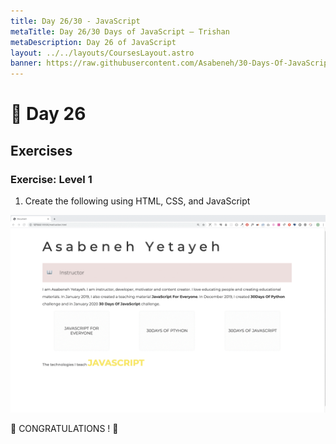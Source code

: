 ```yaml
---
title: Day 26/30 - JavaScript
metaTitle: Day 26/30 Days of JavaScript — Trishan
metaDescription: Day 26 of JavaScript
layout: ../../layouts/CoursesLayout.astro
banner: https://raw.githubusercontent.com/Asabeneh/30-Days-Of-JavaScript/master/images/banners/day_1_26.png
---
```


# 📔 Day 26

## Exercises

### Exercise: Level 1

1. Create the following using HTML, CSS, and JavaScript

![Slider](https://raw.githubusercontent.com/Asabeneh/30-Days-Of-JavaScript/master/images/projects/dom_mini_project_slider_day_7.1.gif)

🎉 CONGRATULATIONS ! 🎉
